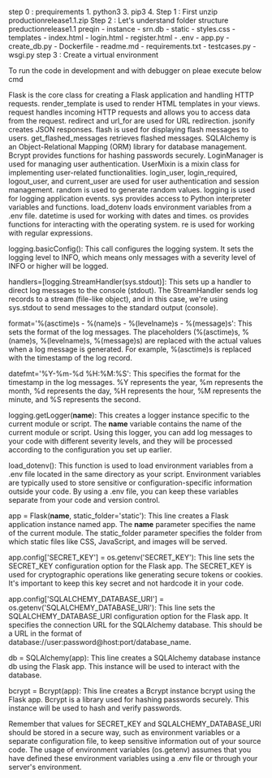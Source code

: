 step 0 : prequirements
            1. python3
            3. pip3
            4. 
Step 1 : First unzip productionrelease1.1.zip
Step 2 : Let's understand folder structure
            preductionrelease1.1
                preqin
                    - instance
                        - srn.db
                    - static
                        - styles.css
                    - templates
                        - index.html
                        - login.html
                        - register.html
                    - .env
                    - app.py
                    - create_db.py
                    - Dockerfile
                    - readme.md
                    - requirements.txt
                    - testcases.py
                    - wsgi.py
step 3 : Create a virtual environment




To run the code in development and with debugger on pleae execute below cmd


Flask is the core class for creating a Flask application and handling HTTP requests.
render_template is used to render HTML templates in your views.
request handles incoming HTTP requests and allows you to access data from the request.
redirect and url_for are used for URL redirection.
jsonify creates JSON responses.
flash is used for displaying flash messages to users.
get_flashed_messages retrieves flashed messages.
SQLAlchemy is an Object-Relational Mapping (ORM) library for database management.
Bcrypt provides functions for hashing passwords securely.
LoginManager is used for managing user authentication.
UserMixin is a mixin class for implementing user-related functionalities.
login_user, login_required, logout_user, and current_user are used for user authentication and session management.
random is used to generate random values.
logging is used for logging application events.
sys provides access to Python interpreter variables and functions.
load_dotenv loads environment variables from a .env file.
datetime is used for working with dates and times.
os provides functions for interacting with the operating system.
re is used for working with regular expressions.




logging.basicConfig(): This call configures the logging system. It sets the logging level to INFO, which means only messages with a severity level of INFO or higher will be logged.

handlers=[logging.StreamHandler(sys.stdout)]: This sets up a handler to direct log messages to the console (stdout). The StreamHandler sends log records to a stream (file-like object), and in this case, we're using sys.stdout to send messages to the standard output (console).

format='%(asctime)s - %(name)s - %(levelname)s - %(message)s': This sets the format of the log messages. The placeholders (%(asctime)s, %(name)s, %(levelname)s, %(message)s) are replaced with the actual values when a log message is generated. For example, %(asctime)s is replaced with the timestamp of the log record.

datefmt='%Y-%m-%d %H:%M:%S': This specifies the format for the timestamp in the log messages. %Y represents the year, %m represents the month, %d represents the day, %H represents the hour, %M represents the minute, and %S represents the second.

logging.getLogger(__name__): This creates a logger instance specific to the current module or script. The __name__ variable contains the name of the current module or script. Using this logger, you can add log messages to your code with different severity levels, and they will be processed according to the configuration you set up earlier.

load_dotenv(): This function is used to load environment variables from a .env file located in the same directory as your script. Environment variables are typically used to store sensitive or configuration-specific information outside your code. By using a .env file, you can keep these variables separate from your code and version control.

app = Flask(__name__, static_folder='static'): This line creates a Flask application instance named app. The __name__ parameter specifies the name of the current module. The static_folder parameter specifies the folder from which static files like CSS, JavaScript, and images will be served.

app.config['SECRET_KEY'] = os.getenv('SECRET_KEY'): This line sets the SECRET_KEY configuration option for the Flask app. The SECRET_KEY is used for cryptographic operations like generating secure tokens or cookies. It's important to keep this key secret and not hardcode it in your code.

app.config['SQLALCHEMY_DATABASE_URI'] = os.getenv('SQLALCHEMY_DATABASE_URI'): This line sets the SQLALCHEMY_DATABASE_URI configuration option for the Flask app. It specifies the connection URL for the SQLAlchemy database. This should be a URL in the format of database://user:password@host:port/database_name.

db = SQLAlchemy(app): This line creates a SQLAlchemy database instance db using the Flask app. This instance will be used to interact with the database.

bcrypt = Bcrypt(app): This line creates a Bcrypt instance bcrypt using the Flask app. Bcrypt is a library used for hashing passwords securely. This instance will be used to hash and verify passwords.

Remember that values for SECRET_KEY and SQLALCHEMY_DATABASE_URI should be stored in a secure way, such as environment variables or a separate configuration file, to keep sensitive information out of your source code. The usage of environment variables (os.getenv) assumes that you have defined these environment variables using a .env file or through your server's environment.






